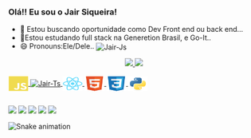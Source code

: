 ### Olá!! Eu sou o Jair Siqueira!



- 🔭 Estou buscando oportunidade como Dev Front end ou back end...
- 🌱Estou estudando full stack na Generetion Brasil, e Go-It..
- 😄 Pronouns:Ele/Dele..
<a><img align="center" alt="Jair-Js" height="300" width="1000" src="https://i.pinimg.com/originals/8a/e8/26/8ae826dba6a224dba3e49bf045583254.gif"></a>
<div align="center">
  <a href="https://github.com/JairSiqueiraJr">
  <img height="180em" src="https://github-readme-stats.vercel.app/api?username=JairSiqueiraJr&show_icons=true&theme=dark&include_all_commits=true&count_private=true"/>
  <img height="180em" src="https://github-readme-stats.vercel.app/api/top-langs/?username=JairSiqueiraJr&layout=compact&langs_count=7&theme=dark"/>
</div>
  <div style="display: inline_block"><br>
  <img align="center" alt="Jair-Js" height="30" width="40" src="https://raw.githubusercontent.com/devicons/devicon/master/icons/javascript/javascript-plain.svg">
  <img align="center" alt="Jair-Ts" height="30" width="40" src="https://icongr.am/devicon/java-original.svg?size=128&color=currentColor)">
  <img align="center" alt="Jair-React" height="30" width="40" src="https://raw.githubusercontent.com/devicons/devicon/master/icons/react/react-original.svg">
  <img align="center" alt="Jair-HTML" height="30" width="40" src="https://raw.githubusercontent.com/devicons/devicon/master/icons/html5/html5-original.svg">
  <img align="center" alt="Jair-CSS" height="30" width="40" src="https://raw.githubusercontent.com/devicons/devicon/master/icons/css3/css3-original.svg">
  <img align="center" alt="Jair-Python" height="30" width="40" src="https://raw.githubusercontent.com/devicons/devicon/master/icons/python/python-original.svg">

</div>
  
  ##
 
<div> 
   <a href="https://www.instagram.com/mjtdz/" target="_blank"><img src="https://img.shields.io/badge/-Instagram-%23E4405F?style=for-the-badge&logo=instagram&logoColor=white" target="_blank"></a>
 	<a href="https://www.twitch.tv/ciscosincero" target="_blank"><img src="https://img.shields.io/badge/Twitch-9146FF?style=for-the-badge&logo=twitch&logoColor=white" target="_blank"></a>
 <a href="https://discord.gg/JS Junior#9328" target="_blank"><img src="https://img.shields.io/badge/Discord-7289DA?style=for-the-badge&logo=discord&logoColor=white" target="_blank"></a> 
  <a href = "mailto:juniorwin67@gmail.com"><img src="https://img.shields.io/badge/-Gmail-%23333?style=for-the-badge&logo=gmail&logoColor=white" target="_blank"></a>
  <a href="https://www.linkedin.com/in/jair-siqueira-19b56721a/" target="_blank"><img src="https://img.shields.io/badge/-LinkedIn-%230077B5?style=for-the-badge&logo=linkedin&logoColor=white" target="_blank"></a> 
 
</div>
 
  
  ![Snake animation](https://github.com/JairSiqueiraJr/JairSiqueiraJr/blob/output/github-contribution-grid-snake.svg)

